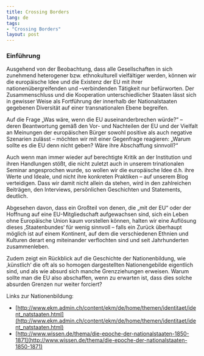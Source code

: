```yaml
---
title: Crossing Borders
lang: de
tags:
- "Crossing Borders"
layout: post
---
```

### Einführung

Ausgehend von der Beobachtung, dass alle Gesellschaften in sich zunehmend heterogener bzw. ethnokulturell vielfältiger werden, können wir die europäische Idee und die Existenz der EU mit ihrer nationenübergreifenden und –verbindenden Tätigkeit nur befürworten. Der Zusammenschluss und die Kooperation unterschiedlicher Staaten lässt sich in gewisser Weise als Fortführung der innerhalb der Nationalstaaten gegebenen Diversität auf einer transnationalen Ebene begreifen. 

<!--more-->

Auf die Frage „Was wäre, wenn die EU auseinanderbrechen würde?“ – deren Beantwortung gemäß den Vor- und Nachteilen der EU und der Vielfalt an Meinungen der europäischen Bürger sowohl positive als auch negative Szenarien zulässt – möchten wir mit einer Gegenfrage reagieren: „Warum sollte es die EU denn nicht geben? Wäre ihre Abschaffung sinnvoll?“ 

Auch wenn man immer wieder auf berechtigte Kritik an der Institution und ihren Handlungen stößt, die nicht zuletzt auch in unserem trinationalen Seminar angesprochen wurde, so wollen wir die europäische Idee d.h. ihre Werte und Ideale, und nicht ihre konkreten Praktiken – auf unserem Blog verteidigen. Dass wir damit nicht allein da stehen, wird in den zahlreichen Beiträgen, den Interviews, persönlichen Geschichten und Statements, deutlich.

Abgesehen davon, dass ein Großteil von denen, die „mit der EU“ oder der Hoffnung auf eine EU-Mitgliedschaft aufgewachsen sind, sich ein Leben ohne Europäische Union kaum vorstellen können, halten wir eine Auflösung dieses ‚Staatenbundes‘ für wenig sinnvoll – falls ein Zurück überhaupt möglich ist auf einem Kontinent, auf dem die verschiedenen Ethnien und Kulturen derart eng miteinander verflochten sind und seit Jahrhunderten zusammenleben.

Zudem zeigt ein Rückblick auf die Geschichte der Nationenbildung, wie ‚künstlich‘ die oft als so homogen dargestellten Nationengebilde eigentlich sind, und als wie absurd sich manche Grenzziehungen erweisen. Warum sollte man die EU also abschaffen, wenn zu erwarten ist, dass dies solche absurden Grenzen nur weiter forciert?

Links zur Nationenbildung: 

- [http://www.ekm.admin.ch/content/ekm/de/home/themen/identitaet/ident_natstaaten.html](http://www.ekm.admin.ch/content/ekm/de/home/themen/identitaet/ident_natstaaten.html)
- [http://www.wissen.de/thema/die-epoche-der-nationalstaaten-1850-1871](http://www.wissen.de/thema/die-epoche-der-nationalstaaten-1850-1871)

